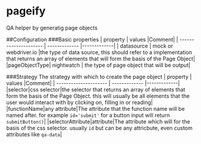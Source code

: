 # pageify
QA helper by generatig page objects

##Configuration
###Basic properties
| property  			| values 		|Comment|
| --------------------- | ------------- |-------------|
| datasource  			| mock or webdriver.io  	|the type of data source, this should refer to a implementation that returns an array of elements that will form the basis of the Page Object|
|pageObjectType| nightwatch | the type of page object that will be output|

###Strategy
The strategy with which to create the page object
| property  			| values 		|Comment|
| --------------------- | ------------- |-------------|
|selector|css selector|the selector that returns an array of elements that form the basis of the Page Object. this will usually be all elements that the user would interact with by clicking on, filling in or reading|
|functionName|any attribute|The attribute that the function name will be named after. for example `id='submit'` for a button input will return `submitButton()`| 
|selectorAttribute|attribute|The attribute which will for the basis of the css selector. usually `id` but can be any attricbute, even custom attributes like `qa-data`|
